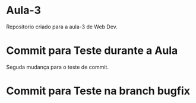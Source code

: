 # Aula-3
Repositorio criado para a aula-3 de Web Dev.

# Commit para Teste durante a Aula

Seguda mudança para o teste de commit.

# Commit para Teste na branch bugfix


